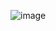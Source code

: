 ![image](https://github.com/AbdiSEC/pyWindowAligner/assets/157538800/1c93bea9-f1b9-4bbd-abc3-ff03d243677c)
